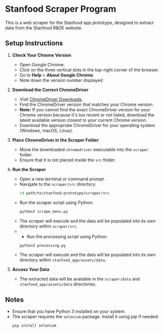 # Stanfood Scraper Program

This is a web scraper for the Stanfood app prototype, designed to extract data from the Stanfood R&DE website.

## Setup Instructions

1. **Check Your Chrome Version**
   - Open Google Chrome.
   - Click on the three vertical dots in the top-right corner of the browser.
   - Go to **Help** > **About Google Chrome**.
   - Note down the version number displayed

2. **Download the Correct ChromeDriver**
   - Visit [ChromeDriver Downloads](https://developer.chrome.com/docs/chromedriver/downloads).
   - Find the ChromeDriver version that matches your Chrome version.
   - **Note:** If you cannot find the exact ChromeDriver version for your Chrome version because it's too recent or not listed, download the latest available version closest to your current Chrome version.
   - Download the appropriate ChromeDriver for your operating system (Windows, macOS, Linux).

3. **Place ChromeDriver in the Scraper Folder**
   - Move the downloaded `chromedriver` executable into the `scraper` folder. 
   - Ensure that it is not placed inside the `src` folder.

4. **Run the Scraper**
   - Open a new terminal or command prompt.
   - Navigate to the `scraper/src` directory:
     ```bash
     cd path/to/stanfood-prototype/scraper/src
     ```
   - Run the scraper script using Python:
     ```bash
     python3 scrape_menu.py
     ```
   - The scraper will execute and the data will be populated into its own directory within `scraper/src`.
   - - Run the processing script using Python:
     ```bash
     python3 processing.py
     ```
   - The scraper will execute and the data will be populated into its own directory within `stanfood_app/assets/data`.

5. **Access Your Data**
   - The extracted data will be available in the `scraper/data` and `stanfood_app/assets/data` directories.

## Notes
- Ensure that you have Python 3 installed on your system.
- The scraper requires the `selenium` package. Install it using pip if needed:
  ```bash
  pip install selenium

